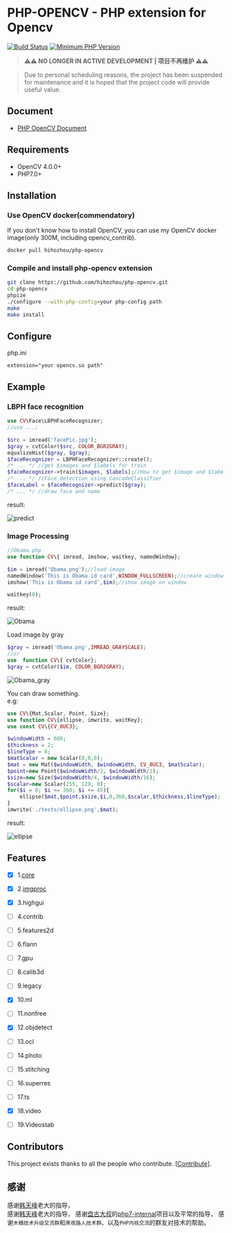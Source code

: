 # PHP-OPENCV - PHP extension for Opencv



[![Build Status](https://travis-ci.org/hihozhou/php-opencv.svg?branch=master)](https://travis-ci.org/hihozhou/php-opencv) [![Minimum PHP Version](https://img.shields.io/badge/php-%3E%3D%207.0-8892BF.svg)](https://php.net/)


> **⚠️⚠️ NO LONGER IN ACTIVE DEVELOPMENT | 项目不再维护 ⚠️⚠️** 

>Due to personal scheduling reasons, the project has been suspended for maintenance and it is hoped that the project code will provide useful value.

## Document
- [PHP OpenCV Document](https://doc.phpopencv.org)


## Requirements

- OpenCV 4.0.0+
- PHP7.0+



## Installation

### Use OpenCV docker(commendatory)

If you don't know how to install OpenCV, you can use my OpenCV docker image(only 300M, including opencv_contrib).

```bash
docker pull hihozhou/php-opencv
```

### Compile and install php-opencv extension

```bash
git clone https://github.com/hihozhou/php-opencv.git
cd php-opencv
phpize
./configure --with-php-config=your php-config path
make
make install
```

## Configure

php.ini

```
extension="your opencv.so path"
```
## Example

### LBPH face recognition

```php
use CV\Face\LBPHFaceRecognizer;
//use ...;

$src = imread('facePic.jpg');
$gray = cvtColor($src, COLOR_BGR2GRAY);
equalizeHist($gray, $gray);
$faceRecognizer = LBPHFaceRecognizer::create();
/* ... */ //get $images and $labels for train
$faceRecognizer->train($images, $labels);//How to get $image and $labels, see the document
/* ... */ //Face detection using CascadeClassifier
$faceLabel = $faceRecognizer->predict($gray);
/* ... */ //draw face and name
```

result:

![predict](tests/face_recognizer.jpg)


### Image Processing

```php
//Obama.php
use function CV\{ imread, imshow, waitkey, namedWindow};

$im = imread('Obama.png');//load image
namedWindow('This is Obama id card',WINDOW_FULLSCREEN);//create window
imshow('This is Obama id card',$im);//show image on window

waitkey(0);

```

result:

![Obama](tests/Obama.png)

Load image by gray

```php
$gray = imread('Obama.png',IMREAD_GRAYSCALE);
//or
use  function CV\{ cvtColor};
$gray = cvtColor($im, COLOR_BGR2GRAY);

```

![Obama_gray](tests/Obama_gray.png)


You can draw something.  
e.g:  

```php
use CV\{Mat,Scalar, Point, Size};
use function CV\{ellipse, imwrite, waitKey};
use const CV\{CV_8UC3};

$windowWidth = 600;
$thickness = 2;
$lineType = 8;
$matScalar = new Scalar(0,0,0);
$mat = new Mat($windowWidth, $windowWidth, CV_8UC3, $matScalar);
$point=new Point($windowWidth/2, $windowWidth/2);
$size=new Size($windowWidth/4, $windowWidth/16);
$scalar=new Scalar(255, 129, 0);
for($i = 0; $i <= 360; $i += 45){
    ellipse($mat,$point,$size,$i,0,360,$scalar,$thickness,$lineType);
}
imwrite('./tests/ellipse.png',$mat);

```

result:

![ellipse](tests/ellipse.png)



## Features
- [x] 1.[core](http://phpopencv.org/zh-cn/docs/mat.html)
- [x] 2.[imgproc](http://phpopencv.org/zh-cn/docs/gausian_median_blur_bilateral_filter.html)
- [x] 3.highgui
- [ ] 4.contrib
- [ ] 5.features2d
- [ ] 6.flann
- [ ] 7.gpu
- [ ] 8.calib3d
- [ ] 9.legacy
- [x] 10.ml
- [ ] 11.nonfree
- [x] 12.objdetect
- [ ] 13.ocl
- [ ] 14.photo
- [ ] 15.stitching
- [ ] 16.superres
- [ ] 17.ts
- [x] 18.video
- [ ] 19.Videostab



## Contributors

This project exists thanks to all the people who contribute. [[Contribute](https://github.com/hihozhou/php-opencv/graphs/contributors)].
    
## 感谢

感谢[韩天峰](https://github.com/matyhtf)老大的指导，  
感谢[韩天峰](https://github.com/matyhtf)老大的指导，
感谢[盘古大叔](https://github.com/pangudashu)的[php7-internal](https://github.com/pangudashu/php7-internal)项目以及平常的指导，
感谢`木桶技术升级交流群`和`黑夜路人技术群`、以及`PHP内核交流`的群友对技术的帮助。
